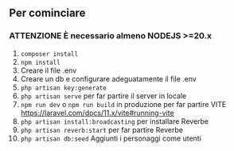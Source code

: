 ## Per cominciare

### **ATTENZIONE** È necessario almeno NODEJS >=20.x

1. ``` composer install ```
2. ``` npm install ```
3.  Creare il file .env
4. Creare un db e configurare adeguatamente il file .env
5. ```php artisan key:generate```
6. ```php artisan serve``` per far partire il server in locale
7. ```npm run dev``` o ```npm run build``` in produzione per far partire VITE https://laravel.com/docs/11.x/vite#running-vite
8. ```php artisan install:broadcasting``` per installare Reverbe
9. ```php artisan reverb:start``` per far partire Reverbe
10. ```php artisan db:seed``` Aggiunti i personaggi come utenti
